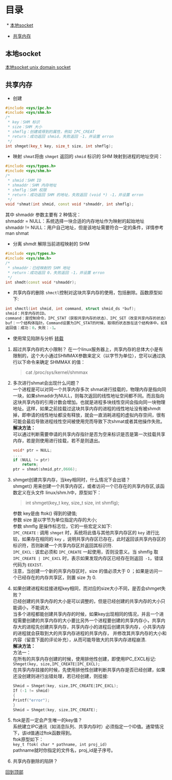 # 目录
  * [本地socket](#本地socket)
  * [共享内存](#共享内存)
  
## 本地socket
[本地socket unix domain socket](http://blog.csdn.net/bingqingsuimeng/article/details/8470029)

## 共享内存
* 创建
```c++
#include <sys/ipc.h>
#include <sys/shm.h>
/*
 * key：SHM 标识
 * size：SHM 大小
 * shmflg：创建或得到的属性，例如 IPC_CREAT
 * return：成功返回 shmid，失败返回 -1，并设置 erron
 */
int shmget(key_t key, size_t size, int shmflg);
```
* 映射
`shmat`将由 `shmget` 返回的 `shmid` 标识的 SHM 映射到进程的地址空间：
```c++
#include <sys/types.h>
#include <sys/shm.h>
/*
 * shmid：SHM ID
 * shmaddr：SHM 内存地址
 * shmflg：SHM 权限
 * return：成功返回 SHM 的地址，失败返回 (void *) -1，并设置 erron
 */
void *shmat(int shmid, const void *shmaddr, int shmflg);
```
其中 shmaddr 参数主要有 2 种情况：  
shmaddr = NULL：系统选择一块合适的内存地址作为映射的起始地址  
shmaddr != NULL：用户自己地址，但是该地址需要符合一定的条件，详情参考 man shmat  
* 分离
shmdt 解除当前进程映射的 SHM  
```c++
#include <sys/types.h>
#include <sys/shm.h>
/*
 * shmaddr：已经映射的 SHM 地址
 * return：成功返回 0，失败返回 -1，并设置 erron
 */
int shmdt(const void *shmaddr);
```
* 共享内存的删除
`shmctl`控制对这块共享内存的使用，包括删除。函数原型如下:  
```cpp
int shmctl(int shmid, int command, struct shmid_ds *buf);  
shmid：共享内存的ID。
command：是控制命令，IPC_STAT（获取共享内存的状态）、IPC_SET（改变共享内存的状态）IPC_RMID（删除共享内存）。
buf：一个结构体指针。Command设置为IPC_STAT的时候，取得的状态放在这个结构体中。如果要改变共享内存的状态，由这个结构体指定。
返回值：成功：0，失败：-1。
```
* 使用常见陷阱与分析
[转载](http://os.51cto.com/art/201311/418977_all.htm)
1. 超过共享内存的大小限制？
	在一个linux服务器上，共享内存的总体大小是有限制的，这个大小通过SHMMAX参数来定义（以字节为单位），您可以通过执行以下命令来确定 SHMMAX 的值： 
	>cat /proc/sys/kernel/shmmax 
2. 多次进行shmat会出现什么问题？  
	一个进程是可以对同一个共享内存多次 shmat进行挂载的，物理内存是指向同一块，如果shmaddr为NULL，则每次返回的线性地址空间都不同。而且指向这块共享内存的引用计数会增加。也就是进程多块线性空间会指向同一块物理地址。这样，如果之前挂载过这块共享内存的进程的线性地址没有被shmdt掉，即申请的线性地址都没有释放，就会一直消耗进程的虚拟内存空间，很有可能会最后导致进程线性空间被使用完而导致下次shmat或者其他操作失败。  
	**解决方法：**  
	可以通过判断需要申请的共享内存指针是否为空来标识是否是第一次挂载共享内存，若是则使用进行挂载，若不是则退出。
	```c++
	void* ptr = NULL; 
	....
	if (NULL != ptr) 
		return; 
	ptr = shmat(shmid,ptr,0666); 
	```
3. shmget创建共享内存，当key相同时，什么情况下会出错？  
	shmget() 用来创建一个共享内存区，或者访问一个已存在的共享内存区,该函数定义在头文件 linux/shm.h中，原型如下：  
	>int shmget(key_t key, size_t size, int shmflg); 

	参数 key是由 ftok() 得到的键值;  
	参数 size 是以字节为单位指定内存的大小;  
	参数 shmflg 是操作标志位，它的一些宏定义如下:  
	`IPC_CREATE` : 调用 `shmget` 时，系统将此值与其他共享内存区的 `key` 进行比较，如果存在相同的 `key` ，说明共享内存区已存在，此时返回该共享内存区的标识符，否则新建一个共享内存区并返回其标识符.  
	`IPC_EXCL` : 该宏必须和 `IPC_CREATE` 一起使用，否则没意义。当 shmflg 取 `IPC_CREATE | IPC_EXCL` 时，表示如果发现内存区已经存在则返回` -1`，错误代码为 `EEXIST`.  
	注意，当创建一个新的共享内存区时，size 的值必须大于 0 ；如果是访问一个已经存在的内存共享区，则置 size 为 0.  
4. 如果创建进程和挂接进程key相同，而对应的size大小不同，是否会shmget失败？  
	已经创建的共享内存的大小是可以调整的，但是已经创建的共享内存的大小只能调小，不能调大.  
	当多个进程都能创建共享内存的时候，如果key出现相同的情况，并且一个进程需要创建的共享内存的大小要比另外一个进程要创建的共享内存小，共享内存大的进程先创建共享内存，共享内存小的进程后创建共享内存，小共享内存的进程就会获取到大的共享内存进程的共享内存， 并修改其共享内存的大小和内容（留意下面的评论补充），从而可能导致大的共享内存进程崩溃.    
	**解决方法：**  
	方法一：  
	在所有的共享内存创建的时候，使用排他性创建，即使用IPC_EXCL标记:  
	```Shmget(key, size,IPC_CREATE|IPC_EXCL); ```  
	在共享内存挂接的时候，先使用排他性创建判断共享内存是否已经创建，如果还没创建则进行出错处理，若已经创建，则挂接:    
	```cpp
	Shmid = Shmget(key, size,IPC_CREATE|IPC_EXCL); 
	If (-1 != shmid) 
	{ 
	Printf("error"); 
	} 
	Shmid = Shmget(key, size,IPC_CREATE); 
	```
5. ftok是否一定会产生唯一的key值？  
	系统建立IPC通讯（如消息队列、共享内存时）必须指定一个ID值。通常情况下，该id值通过ftok函数得到。  
	ftok原型如下：  
	```key_t ftok( char * pathname, int proj_id) ```  
	pathname就时你指定的文件名，proj_id是子序号。
6. 共享内存删除的陷阱？  

[回到顶部](#目录) 
